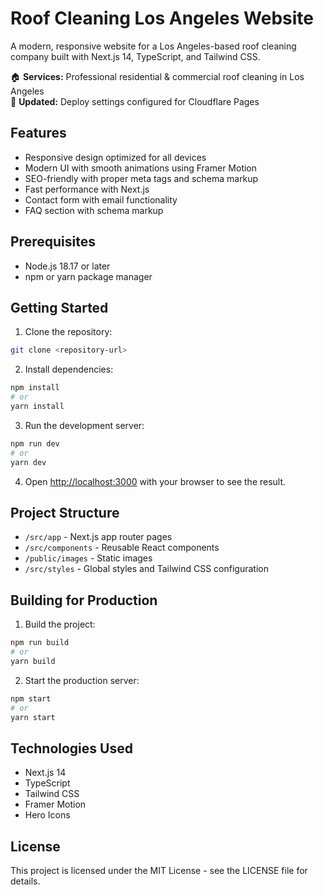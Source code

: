 # Roof Cleaning Los Angeles Website

A modern, responsive website for a Los Angeles-based roof cleaning company built with Next.js 14, TypeScript, and Tailwind CSS.

🏠 **Services:** Professional residential & commercial roof cleaning in Los Angeles  
🚀 **Updated:** Deploy settings configured for Cloudflare Pages

## Features

- Responsive design optimized for all devices
- Modern UI with smooth animations using Framer Motion
- SEO-friendly with proper meta tags and schema markup
- Fast performance with Next.js
- Contact form with email functionality
- FAQ section with schema markup

## Prerequisites

- Node.js 18.17 or later
- npm or yarn package manager

## Getting Started

1. Clone the repository:
```bash
git clone <repository-url>
```

2. Install dependencies:
```bash
npm install
# or
yarn install
```

3. Run the development server:
```bash
npm run dev
# or
yarn dev
```

4. Open [http://localhost:3000](http://localhost:3000) with your browser to see the result.

## Project Structure

- `/src/app` - Next.js app router pages
- `/src/components` - Reusable React components
- `/public/images` - Static images
- `/src/styles` - Global styles and Tailwind CSS configuration

## Building for Production

1. Build the project:
```bash
npm run build
# or
yarn build
```

2. Start the production server:
```bash
npm start
# or
yarn start
```

## Technologies Used

- Next.js 14
- TypeScript
- Tailwind CSS
- Framer Motion
- Hero Icons

## License

This project is licensed under the MIT License - see the LICENSE file for details. 